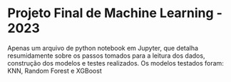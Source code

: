<h1>Projeto Final de Machine Learning - 2023</h1>

Apenas um arquivo de python notebook em Jupyter, que detalha resumidamente sobre os passos tomados para a leitura dos dados, construção dos modelos e testes realizados.
Os modelos testados foram: KNN, Random Forest e XGBoost
